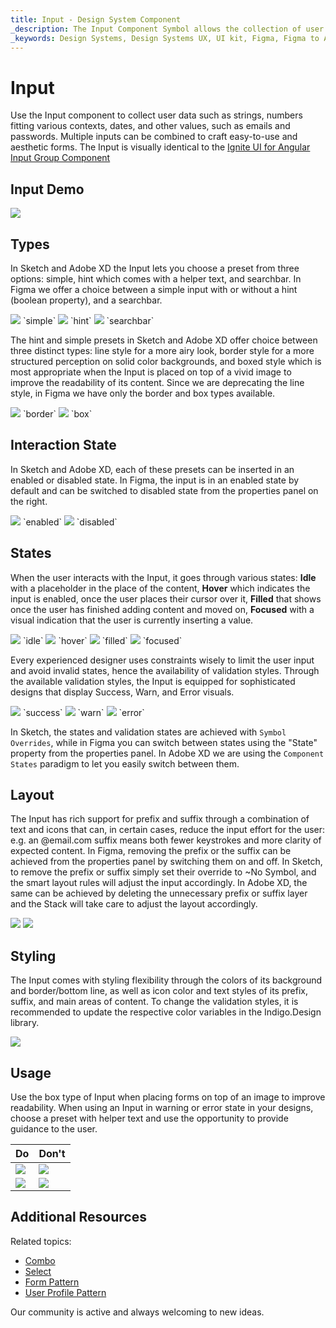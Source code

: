 ```yaml
---
title: Input - Design System Component
_description: The Input Component Symbol allows the collection of user data such as strings, numbers and dates.
_keywords: Design Systems, Design Systems UX, UI kit, Figma, Figma to Angular, Export code from Figma, Figma to HTML, Figma UI kits, Sketch, Ignite UI for Angular, Sketch to Angular, Angular, Angular Design System, Export code from Sketch, Design Kits for Angular, Sketch HTML, Sketch to HTML, Sketch UI kits, Adobe XD, Adobe XD to Angular, Export code from Adobe XD, Adobe XD to HTML, Adobe XD UI kits
---
```


# Input

Use the Input component to collect user data such as strings, numbers fitting various contexts, dates, and other values, such as emails and passwords. Multiple inputs can be combined to craft easy-to-use and aesthetic forms. The Input is visually identical to the [Ignite UI for Angular Input Group Component](https://www.infragistics.com/products/ignite-ui-angular/angular/components/input_group.html)

## Input Demo

<img class="responsive-img" src="../images/input_demo.png" srcset="../images/input_demo@2x.png 2x" />

## Types

In Sketch and Adobe XD the Input lets you choose a preset from three options: simple, hint which comes with a helper text, and searchbar. In Figma we offer a choice between a simple input with or without a hint (boolean property), and a searchbar.

<img class="responsive-img" src="../images/input_simple.png" srcset="../images/input_simple@2x.png 2x" />
`simple`
<img class="responsive-img" src="../images/input_hint.png" srcset="../images/input_hint@2x.png 2x" />
`hint`
<img class="responsive-img" src="../images/input_searchbar.png" srcset="../images/input_searchbar@2x.png 2x" />
`searchbar`

The hint and simple presets in Sketch and Adobe XD offer choice between three distinct types: line style for a more airy look, border style for a more structured perception on solid color backgrounds, and boxed style which is most appropriate when the Input is placed on top of a vivid image to improve the readability of its content. Since we are deprecating the line style, in Figma we have only the border and box types available.

<img class="responsive-img" src="../images/input_border.png" srcset="../images/input_border@2x.png 2x" />
`border`
<img class="responsive-img" src="../images/input_box.png" srcset="../images/input_box@2x.png 2x" />
`box`

## Interaction State

In Sketch and Adobe XD, each of these presets can be inserted in an enabled or disabled state. In Figma, the input is in an enabled state by default and can be switched to disabled state from the properties panel on the right.

<img class="responsive-img" src="../images/input_enabled.png" srcset="../images/input_enabled@2x.png 2x" />
`enabled`
<img class="responsive-img" src="../images/input_disabled.png" srcset="../images/input_disabled@2x.png 2x" />
`disabled`

## States

When the user interacts with the Input, it goes through various states: **Idle** with a placeholder in the place of the content, **Hover** which indicates the input is enabled, once the user places their cursor over it, **Filled** that shows once the user has finished adding content and moved on, **Focused** with a visual indication that the user is currently inserting a value. 


<img class="responsive-img" src="../images/input_idle.png" srcset="../images/input_idle@2x.png 2x" />
`idle`
<img class="responsive-img" src="../images/input_hover.png" srcset="../images/input_hover@2x.png 2x" />
`hover`
<img class="responsive-img" src="../images/input_filled.png" srcset="../images/input_filled@2x.png 2x" />
`filled`
<img class="responsive-img" src="../images/input_focused.png" srcset="../images/input_focused@2x.png 2x" />
`focused`

Every experienced designer uses constraints wisely to limit the user input and avoid invalid states, hence the availability of validation styles. Through the available validation styles, the Input is equipped for sophisticated designs that display Success, Warn, and Error visuals.

<img class="responsive-img" src="../images/input_success.png" srcset="../images/input_success@2x.png 2x" />
`success`
<img class="responsive-img" src="../images/input_warning.png" srcset="../images/input_warning@2x.png 2x" />
`warn`
<img class="responsive-img" src="../images/input_error.png" srcset="../images/input_error@2x.png 2x" />
`error`

In Sketch, the states and validation states are achieved with `Symbol Overrides`, while in Figma you can switch between states using the "State" property from the properties panel. In Adobe XD we are using the `Component States` paradigm to let you easily switch between them.

## Layout

The Input has rich support for prefix and suffix through a combination of text and icons that can, in certain cases, reduce the input effort for the user: e.g. an @email.com suffix means both fewer keystrokes and more clarity of expected content. In Figma, removing the prefix or the suffix can be achieved from the properties panel by switching them on and off. In Sketch, to remove the prefix or suffix simply set their override to ~No Symbol, and the smart layout rules will adjust the input accordingly. In Adobe XD, the same can be achieved by deleting the unnecessary prefix or suffix layer and the Stack will take care to adjust the layout accordingly.

<img class="responsive-img" src="../images/input_prefix.png" srcset="../images/input_prefix@2x.png 2x" />
<img class="responsive-img" src="../images/input_suffix.png" srcset="../images/input_suffix@2x.png 2x" />

## Styling

The Input comes with styling flexibility through the colors of its background and border/bottom line, as well as icon color and text styles of its prefix, suffix, and main areas of content. To change the validation styles, it is recommended to update the respective color variables in the Indigo.Design library. 

<img class="responsive-img" src="../images/input_styling.png" srcset="../images/input_styling@2x.png 2x" />

## Usage

Use the box type of Input when placing forms on top of an image to improve readability. When using an Input in warning or error state in your designs, choose a preset with helper text and use the opportunity to provide guidance to the user.

| Do                                                                           | Don't                                                                            |
| ---------------------------------------------------------------------------- | -------------------------------------------------------------------------------- |
| <img class="responsive-img" src="../images/input_do1.png" srcset="../images/input_do1@2x.png 2x" /> | <img class="responsive-img" src="../images/input_dont1.png" srcset="../images/input_dont1@2x.png 2x" /> |
| <img class="responsive-img" src="../images/input_do2.png" srcset="../images/input_do2@2x.png 2x" /> | <img class="responsive-img" src="../images/input_dont2.png" srcset="../images/input_dont2@2x.png 2x" /> |

## Additional Resources

Related topics:

- [Combo](combo.md)
- [Select](select.md)
- [Form Pattern](../patterns/form.md)
- [User Profile Pattern](../patterns/user-profile.md)
  <div class="divider--half"></div>

Our community is active and always welcoming to new ideas.
